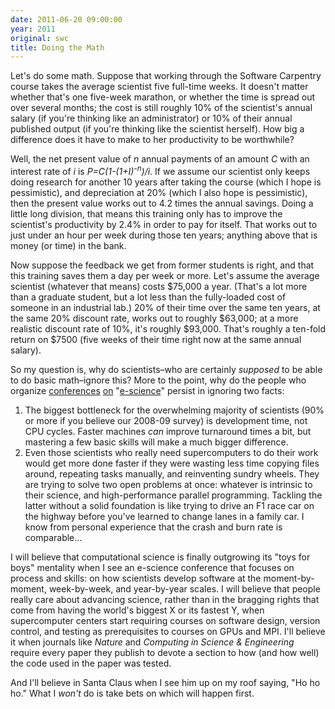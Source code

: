 ```yaml
---
date: 2011-06-20 09:00:00
year: 2011
original: swc
title: Doing the Math
---
```

<p>Let's do some math. Suppose that working through the Software Carpentry course takes the average scientist five full-time weeks. It doesn't matter whether that's one five-week marathon, or whether the time is spread out over several months; the cost is still roughly 10% of the scientist's annual salary (if you're thinking like an administrator) or 10% of their annual published output (if you're thinking like the scientist herself). How big a difference does it have to make to her productivity to be worthwhile?</p>
<p>Well, the net present value of <em>n</em> annual payments of an amount <em>C</em> with an interest rate of <em>i</em> is <em>P=C(1-(1+I)<sup>-n</sup>)/i</em>. If we assume our scientist only keeps doing research for another 10 years after taking the course (which I hope is pessimistic), and depreciation at 20% (which I also hope is pessimistic), then the present value works out to 4.2 times the annual savings. Doing a little long division, that means this training only has to improve the scientist's productivity by 2.4% in order to pay for itself. That works out to just under an hour per week during those ten years; anything above that is money (or time) in the bank.</p>
<p>Now suppose the feedback we get from former students is right, and that this training saves them a day per week or more. Let's assume the average scientist (whatever that means) costs $75,000 a year. (That's a lot more than a graduate student, but a lot less than the fully-loaded cost of someone in an industrial lab.) 20% of their time over the same ten years, at the same 20% discount rate, works out to roughly $63,000; at a more realistic discount rate of 10%, it's roughly $93,000. That's roughly a ten-fold return on $7500 (five weeks of their time right now at the same annual salary).</p>
<p>So my question is, why do scientists–who are certainly <em>supposed</em> to be able to do basic math–ignore this? More to the point, why do the people who organize <a href="http://www.allhands.org.uk/">conferences</a> <a href="http://conference.eresearch.edu.au/participate/">on</a> "<a href="http://www.ci.uchicago.edu/D3Science/">e-science</a>" persist in ignoring two facts:</p>
<ol>
<li>The biggest bottleneck for the overwhelming majority of scientists (90% or more if you believe our 2008-09 survey) is development time, not CPU cycles. Faster machines <em>can</em> improve turnaround times a bit, but mastering a few basic skills will make a much bigger difference.</li>
<li>Even those scientists who really need supercomputers to do their work would get more done faster if they were wasting less time copying files around, repeating tasks manually, and reinventing sundry wheels. They are trying to solve two open problems at once: whatever is intrinsic to their science, and high-performance parallel programming. Tackling the latter without a solid foundation is like trying to drive an F1 race car on the highway before you've learned to change lanes in a family car. I know from personal experience that the crash and burn rate is comparable...</li>
</ol>
<p>I will believe that computational science is finally outgrowing its "toys for boys" mentality when I see an e-science conference that focuses on process and skills: on how scientists develop software at the moment-by-moment, week-by-week, and year-by-year scales. I will believe that people really care about advancing science, rather than in the bragging rights that come from having the world's biggest X or its fastest Y, when supercomputer centers start requiring courses on software design, version control, and testing as prerequisites to courses on GPUs and MPI. I'll believe it when journals like <cite>Nature</cite> and <cite>Computing in Science &amp; Engineering</cite> require every paper they publish to devote a section to how (and how well) the code used in the paper was tested.</p>
<p>And I'll believe in Santa Claus when I see him up on my roof saying, "Ho ho ho." What I <em>won't</em> do is take bets on which will happen first.</p>
